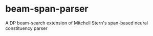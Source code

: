 # beam-span-parser
A DP beam-search extension of Mitchell Stern's span-based neural constituency parser
